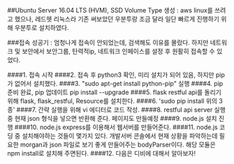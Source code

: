 ##Ubuntu Server 16.04 LTS (HVM), SSD Volume Type 생성
: aws linux를 쓰려고 했으나, 레드헷 리눅스라 기존 써보았던 우분투랑 조금 달라 일단 빠르게 진행하기 위해 우분투로 설치하였다.

###접속 성공기
: 엄청나게 접속이 안되었는데, 검색해도 이유를 몰랐다. 하지만 네트워크 및 보안에서 보안그룹, 탄력적ip, 네트워크 인페이스를 설정 후 원활히 접속할 수 있었다.

####1. 접속 시작
####2. 접속 후 python3 확인, 미리 설치가 되어 있음, 하지만 pip가 없어서 설치했다.
####3. "sudo apt-get install python-pip" 실행
####4. pip 준비 완료, pip 업데이트 pip install --upgrade
####5. flask restful api를 돌리기 위해 flask, flask_restful, Resource를 설치한다.
####6. 'sudo pip install 위의 3종'
####7. 간략 실행을 위해 vi 에디터로 코드 작성.
####8. restful api server 실행 중 현재 json 형식을 넣으면 반환해 준다. 페이지도 만들예정
####9. node.js 설치 진행
####10. node.js express를 이용해서 웹서버를 만들어준다.
####11. node.js 코딩 중 설치해야하는 것들이 몇가지 있다. 개발서버 콘솔에서 현재 상황을 파악하는데 필요한 morgan과 json 파일로 보기 좋게 만들어주는 bodyParser이다. 해당 모듈은 npm install로 설치해 주면된다.
####12. 다음은 디비에 대해서 알아보자!
